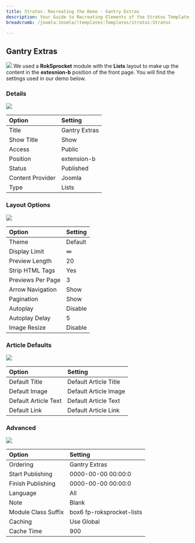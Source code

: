 ```yaml
---
title: Stratos: Recreating the Demo - Gantry Extras
description: Your Guide to Recreating Elements of the Stratos Template for Joomla
breadcrumb: /joomla:Joomla/!templates:Templates/stratos:Stratos

---
```


Gantry Extras
-----
![][extras1]
We used a **RokSprocket** module with the **Lists** layout to make up the content in the **extesnion-b** position of the front page. You will find the settings used in our demo below.

### Details
![][extras2]

| Option | Setting |
|:------|:-------|
| Title | Gantry Extras |
| Show Title | Show |
| Access | Public |
| Position | extension-b |
| Status | Published |
| Content Provider | Joomla |
| Type | Lists |

### Layout Options
![][extras3]

| Option | Setting |
|:------|:-------|
| Theme | Default |
| Display Limit | ∞ |
| Preview Length | 20 |
| Strip HTML Tags | Yes |
| Previews Per Page | 3 |
| Arrow Navigation | Show |
| Pagination | Show |
| Autoplay | Disable |
| Autoplay Delay | 5 |
| Image Resize | Disable |

### Article Defaults
![][extras4]

| Option | Setting |
|:------|:-------|
| Default Title | Default Article Title |
| Default Image | Default Article Image|
| Default Article Text | Default Article Text |
| Default Link | Default Article Link |

### Advanced
![][extras5]

| Option | Setting |
|:------|:-------|
| Ordering | Gantry Extras |
| Start Publishing | 0000-00-00 00:00:0 |
| Finish Publishing | 0000-00-00 00:00:0 |
| Language | All |
| Note | Blank |
| Module Class Suffix | box6 fp-roksprocket-lists |
| Caching | Use Global |
| Cache Time | 900 |

[extras1]: assets/extras_1.jpeg
[extras2]: assets/extras_2.jpeg
[extras3]: assets/extras_3.jpeg
[extras4]: assets/extras_4.jpeg
[extras5]: assets/extras_5.jpeg